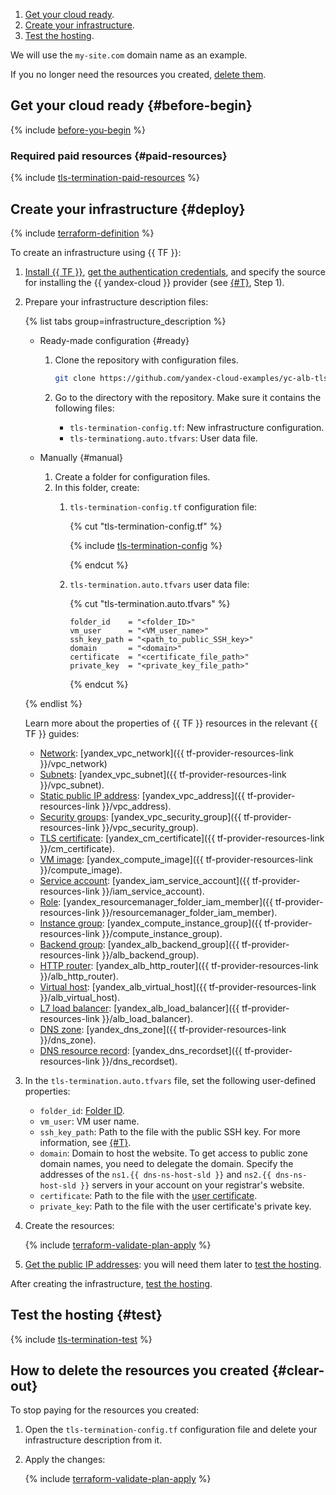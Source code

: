 1. [Get your cloud ready](#before-begin).
1. [Create your infrastructure](#deploy).
1. [Test the hosting](#test).

We will use the `my-site.com` domain name as an example.

If you no longer need the resources you created, [delete them](#clear-out).

## Get your cloud ready {#before-begin}

{% include [before-you-begin](../_tutorials_includes/before-you-begin.md) %}

### Required paid resources {#paid-resources}

{% include [tls-termination-paid-resources](../_tutorials_includes/tls-termination/paid-resources.md) %}

## Create your infrastructure {#deploy}

{% include [terraform-definition](../_tutorials_includes/terraform-definition.md) %}

To create an infrastructure using {{ TF }}:
1. [Install {{ TF }}](../../tutorials/infrastructure-management/terraform-quickstart.md#install-terraform), [get the authentication credentials](../../tutorials/infrastructure-management/terraform-quickstart.md#get-credentials), and specify the source for installing the {{ yandex-cloud }} provider (see [{#T}](../../tutorials/infrastructure-management/terraform-quickstart.md#configure-provider), Step 1).
1. Prepare your infrastructure description files:

   {% list tabs group=infrastructure_description %}

   - Ready-made configuration {#ready}

     1. Clone the repository with configuration files.

        ```bash
        git clone https://github.com/yandex-cloud-examples/yc-alb-tls-termination.git
        ```

     1. Go to the directory with the repository. Make sure it contains the following files:
        * `tls-termination-config.tf`: New infrastructure configuration.
        * `tls-terminationg.auto.tfvars`: User data file.

   - Manually {#manual}

     1. Create a folder for configuration files.
     1. In this folder, create:
        1. `tls-termination-config.tf` configuration file:

           {% cut "tls-termination-config.tf" %}

           {% include [tls-termination-config](../../_includes/application-load-balancer/tls-termination-config.md) %}

           {% endcut %}

        1. `tls-termination.auto.tfvars` user data file:

           {% cut "tls-termination.auto.tfvars" %}

           ```hcl
           folder_id    = "<folder_ID>"
           vm_user      = "<VM_user_name>"
           ssh_key_path = "<path_to_public_SSH_key>"
           domain       = "<domain>"
           certificate  = "<certificate_file_path>"
           private_key  = "<private_key_file_path>"
           ```

           {% endcut %}

   {% endlist %}

   Learn more about the properties of {{ TF }} resources in the relevant {{ TF }} guides:
   * [Network](../../vpc/concepts/network.md#network): [yandex_vpc_network]({{ tf-provider-resources-link }}/vpc_network)
   * [Subnets](../../vpc/concepts/network.md#subnet): [yandex_vpc_subnet]({{ tf-provider-resources-link }}/vpc_subnet).
   * [Static public IP address](../../vpc/concepts/address.md#public-addresses): [yandex_vpc_address]({{ tf-provider-resources-link }}/vpc_address).
   * [Security groups](../../vpc/concepts/security-groups.md): [yandex_vpc_security_group]({{ tf-provider-resources-link }}/vpc_security_group).
   * [TLS certificate](../../certificate-manager/concepts/imported-certificate.md): [yandex_cm_certificate]({{ tf-provider-resources-link }}/cm_certificate).
   * [VM image](../../compute/concepts/image.md): [yandex_compute_image]({{ tf-provider-resources-link }}/compute_image).
   * [Service account](../../iam/concepts/users/service-accounts.md): [yandex_iam_service_account]({{ tf-provider-resources-link }}/iam_service_account).
   * [Role](../../iam/concepts/access-control/roles.md): [yandex_resourcemanager_folder_iam_member]({{ tf-provider-resources-link }}/resourcemanager_folder_iam_member).
   * [Instance group](../../compute/concepts/instance-groups/index.md): [yandex_compute_instance_group]({{ tf-provider-resources-link }}/compute_instance_group).
   * [Backend group](../../application-load-balancer/concepts/backend-group.md): [yandex_alb_backend_group]({{ tf-provider-resources-link }}/alb_backend_group).
   * [HTTP router](../../application-load-balancer/concepts/http-router.md): [yandex_alb_http_router]({{ tf-provider-resources-link }}/alb_http_router).
   * [Virtual host](../../application-load-balancer/concepts/http-router.md#virtual-host): [yandex_alb_virtual_host]({{ tf-provider-resources-link }}/alb_virtual_host).
   * [L7 load balancer](../../application-load-balancer/concepts/application-load-balancer.md): [yandex_alb_load_balancer]({{ tf-provider-resources-link }}/alb_load_balancer).
   * [DNS zone](../../dns/concepts/dns-zone.md): [yandex_dns_zone]({{ tf-provider-resources-link }}/dns_zone).
   * [DNS resource record](../../dns/concepts/resource-record.md): [yandex_dns_recordset]({{ tf-provider-resources-link }}/dns_recordset).

1. In the `tls-termination.auto.tfvars` file, set the following user-defined properties:
   * `folder_id`: [Folder ID](../../resource-manager/operations/folder/get-id.md).
   * `vm_user`: VM user name.
   * `ssh_key_path`: Path to the file with the public SSH key. For more information, see [{#T}](../../compute/operations/vm-connect/ssh.md#creating-ssh-keys).
   * `domain`: Domain to host the website. 
       To get access to public zone domain names, you need to delegate the domain. Specify the addresses of the `ns1.{{ dns-ns-host-sld }}` and `ns2.{{ dns-ns-host-sld }}` servers in your account on your registrar's website.
   * `certificate`: Path to the file with the [user certificate](../../certificate-manager/operations/import/cert-create.md#create-file).
   * `private_key`: Path to the file with the user certificate's private key.
1. Create the resources:

   {% include [terraform-validate-plan-apply](../_tutorials_includes/terraform-validate-plan-apply.md) %}

1. [Get the public IP addresses](../../compute/operations/instance-groups/get-info.md): you will need them later to [test the hosting](#test).

After creating the infrastructure, [test the hosting](#test).

## Test the hosting {#test}

{% include [tls-termination-test](../_tutorials_includes/tls-termination/test.md) %}

## How to delete the resources you created {#clear-out}

To stop paying for the resources you created:

1. Open the `tls-termination-config.tf` configuration file and delete your infrastructure description from it.
1. Apply the changes:

    {% include [terraform-validate-plan-apply](../_tutorials_includes/terraform-validate-plan-apply.md) %}

